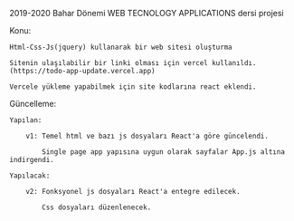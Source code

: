 2019-2020 Bahar Dönemi WEB TECNOLOGY APPLICATIONS dersi projesi

  Konu: 
  
    Html-Css-Js(jquery) kullanarak bir web sitesi oluşturma
    
    Sitenin ulaşılabilir bir linki olması için vercel kullanıldı. (https://todo-app-update.vercel.app)
    
    Vercele yükleme yapabilmek için site kodlarına react eklendi.
    
  Güncelleme:
  
    Yapılan:
    
        v1: Temel html ve bazı js dosyaları React'a göre güncelendi.
        
            Single page app yapısına uygun olarak sayfalar App.js altına indirgendi.
            
    Yapılacak:
    
        v2: Fonksyonel js dosyaları React'a entegre edilecek.
        
            Css dosyaları düzenlenecek.
        
